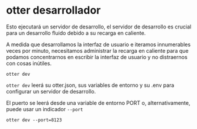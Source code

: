 # otter desarrollador

Esto ejecutará un servidor de desarrollo, el servidor de desarrollo es crucial para un desarrollo fluido debido a su recarga en caliente.

A medida que desarrollamos la interfaz de usuario e iteramos innumerables veces por minuto, necesitamos administrar la recarga en caliente para que podamos concentrarnos en escribir la interfaz de usuario y no distraernos con cosas inútiles.

```
otter dev
```

`otter dev` leerá su otter.json, sus variables de entorno y su .env para configurar un servidor de desarrollo.

El puerto se leerá desde una variable de entorno PORT o, alternativamente, puede usar un indicador `--port`
```
otter dev --port=8123
```
